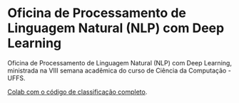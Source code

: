 # Oficina de Processamento de Linguagem Natural (NLP) com Deep Learning

Oficina de Processamento de Linguagem Natural (NLP) com Deep Learning, ministrada na VIII semana acadêmica do curso de Ciência da Computação - UFFS.

[Colab com o código de classificação completo](https://colab.research.google.com/drive/1jZQmKk61-LprE5I42TRsbcQebVVbdOpm?usp=sharing).

